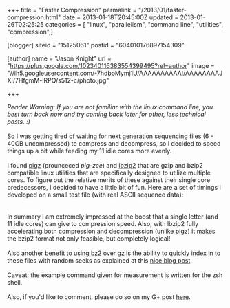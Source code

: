 +++
title = "Faster Compression"
permalink = "/2013/01/faster-compression.html"
date = 2013-01-18T20:45:00Z
updated = 2013-01-26T02:25:25
categories = [ "linux", "parallelism", "command line", "utilities", "compression",]

[blogger]
siteid = "15125061"
postid = "604010176897154309"

[author]
name = "Jason Knight"
url = "https://plus.google.com/102340116383554399495?rel=author"
image = "//lh5.googleusercontent.com/-7hdboMymj1U/AAAAAAAAAAI/AAAAAAAAJXI/7HfgmM-lRPQ/s512-c/photo.jpg"

+++

<div class="css-full-post-content js-full-post-content">
<i>Reader Warning: If you are not familiar with the linux command line, you best turn back now and try coming back later for other, less technical posts. :)</i><br /><br />So I was getting tired of waiting for next generation sequencing files (6 - 40GB uncompressed) to compress and decompress, so I decided to speed things up a bit while feeding my 11 idle cores more evenly.<br /><br />I found <a href="http://zlib.net/pigz/" target="_blank">pigz</a> (prounceced <i>pig-zee</i>) and <a href="https://github.com/kjn/lbzip2" target="_blank">lbzip2</a> that are gzip and bzip2 compatible linux utilities that are specifically designed to utilize multiple cores. To figure out the relative merits of these against their single core predecessors, I decided to have a little bit of fun. Here are a set of timings I developed on a small test file (with real ASCII sequence data):<br /><br /><script src="https://gist.github.com/4568246.js"></script><br />In summary I am extremely impressed at the boost that a single letter (and 11 idle cores) can give to compression speed. Also, with lbzip2 fully accelerating both compression and decompression (unlike pigz) it makes the bzip2 format not only feasible, but completely logical!<br /><br />Also another benefit to using bz2 over gz is the ability to quickly index in to these files with random seeks as explained at this <a href="http://blastedbio.blogspot.com/2011/11/random-access-to-bzip2.html" target="_blank">nice blog post</a>.<br /><br />Caveat: the example command given for measurement is written for the zsh shell.<br /><br />Also, if you'd like to comment, please do so on my G+ post <a href="https://plus.google.com/u/0/102340116383554399495/posts/SfS8MR1NLMU" target="_blank">here</a>.
</div>